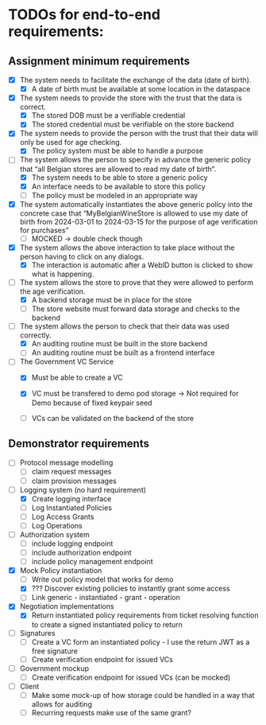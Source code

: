 # TODOs for end-to-end requirements:

## Assignment minimum requirements
- [X] The system needs to facilitate the exchange of the data (date of birth).
  - [X] A date of birth must be available at some location in the dataspace
- [X] The system needs to provide the store with the trust that the data is correct.
  - [X] The stored DOB must be a verifiable credential
  - [X] The stored credential must be verifiable on the store backend
- [X] The system needs to provide the person with the trust that their data will only be used for age checking.
  - [X] The policy system must be able to handle a purpose
- [ ] The system allows the person to specify in advance the generic policy that “all Belgian stores are allowed to read my date of birth”.
  - [X] The system needs to be able to store a generic policy
  - [X] An interface needs to be available to store this policy
  - [ ] The policy must be modeled in an appropriate way
- [X] The system automatically instantiates the above generic policy into the concrete case that “MyBelgianWineStore is allowed to use my date of birth from 2024-03-01 to 2024-03-15 for the purpose of age verification for purchases”
  - [ ] MOCKED -> double check though
- [X] The system allows the above interaction to take place without the person having to click on any dialogs.
  - [X] The interaction is automatic after a WebID button is clicked to show what is happening.
- [ ] The system allows the store to prove that they were allowed to perform the age verification.
  - [X] A backend storage must be in place for the store
  - [ ] The store website must forward data storage and checks to the backend
- [ ] The system allows the person to check that their data was used correctly.
  - [X] An auditing routine must be built in the store backend
  - [ ] An auditing routine must be built as a frontend interface
- [ ] The Government VC Service
  - [X] Must be able to create a VC 
  - [X] VC must be transfered to demo pod storage -> Not required for Demo because of fixed keypair seed
  - [ ] VCs can be validated on the backend of the store




## Demonstrator requirements
- [ ] Protocol message modelling
  - [ ] claim request messages
  - [ ] claim provision messages
- [ ] Logging system (no hard requirement)
  - [X] Create logging interface
  - [ ] Log Instantiated Policies
  - [ ] Log Access Grants
  - [ ] Log Operations
- [ ] Authorization system
  - [ ] include logging endpoint
  - [ ] include authorization endpoint 
  - [ ] include policy management endpoint
- [X] Mock Policy instantiation
  - [ ] Write out policy model that works for demo
  - [X] ??? Discover existing policies to instantly grant some access
  - [ ] Link generic - instantiated - grant - operation
- [x] Negotiation implementations
  - [X] Return instantiated policy requirements from ticket resolving function to create a signed instantiated policy to return
- [ ] Signatures
  - [ ] Create a VC form an instantiated policy - I use the return JWT as a free signature
  - [ ] Create verification endpoint for issued VCs 
- [ ] Government mockup
   - [ ] Create verification endpoint for issued VCs (can be mocked)
- [ ] Client
  - [ ] Make some mock-up of how storage could be handled in a way that allows for auditing
  - [ ] Recurring requests make use of the same grant?